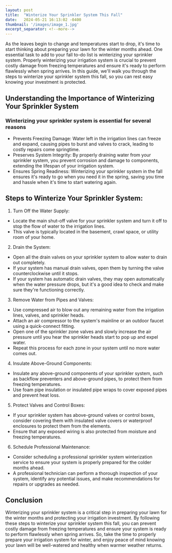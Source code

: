 ```yaml
---
layout: post
title:  "Winterize Your Sprinkler System This Fall"
date:   2024-05-21 16:13:02 -0400
thumbnail: '/images/image_1.jpg'
excerpt_separator: <!--more-->
---
```

As the leaves begin to change and temperatures start to drop, it's time to start thinking about preparing your lawn for the winter months ahead. <!--more-->One essential task to add to your fall to-do list is winterizing your sprinkler system. Properly winterizing your irrigation system is crucial to prevent costly damage from freezing temperatures and ensure it's ready to perform flawlessly when spring arrives. In this guide, we'll walk you through the steps to winterize your sprinkler system this fall, so you can rest easy knowing your investment is protected.

## Understanding the Importance of Winterizing Your Sprinkler System
### Winterizing your sprinkler system is essential for several reasons
* Prevents Freezing Damage: Water left in the irrigation lines can freeze and expand, causing pipes to burst and valves to crack, leading to costly repairs come springtime.
* Preserves System Integrity: By properly draining water from your sprinkler system, you prevent corrosion and damage to components, extending the lifespan of your irrigation system.
* Ensures Spring Readiness: Winterizing your sprinkler system in the fall ensures it's ready to go when you need it in the spring, saving you time and hassle when it's time to start watering again.

## Steps to Winterize Your Sprinkler System:
1. Turn Off the Water Supply:
* Locate the main shut-off valve for your sprinkler system and turn it off to stop the flow of water to the irrigation lines.
* This valve is typically located in the basement, crawl space, or utility room of your home.
2. Drain the System:
* Open all the drain valves on your sprinkler system to allow water to drain out completely.
* If your system has manual drain valves, open them by turning the valve counterclockwise until it stops.
* If your system has automatic drain valves, they may open automatically when the water pressure drops, but it's a good idea to check and make sure they're functioning correctly.
3. Remove Water from Pipes and Valves:
* Use compressed air to blow out any remaining water from the irrigation lines, valves, and sprinkler heads.
* Attach an air compressor to the system's mainline or an outdoor faucet using a quick-connect fitting.
* Open one of the sprinkler zone valves and slowly increase the air pressure until you hear the sprinkler heads start to pop up and expel water.
* Repeat this process for each zone in your system until no more water comes out.
4. Insulate Above-Ground Components:
* Insulate any above-ground components of your sprinkler system, such as backflow preventers and above-ground pipes, to protect them from freezing temperatures.
* Use foam pipe insulation or insulated pipe wraps to cover exposed pipes and prevent heat loss.
5. Protect Valves and Control Boxes:
* If your sprinkler system has above-ground valves or control boxes, consider covering them with insulated valve covers or waterproof enclosures to protect them from the elements.
* Ensure that any exposed wiring is also protected from moisture and freezing temperatures.
6. Schedule Professional Maintenance:
* Consider scheduling a professional sprinkler system winterization service to ensure your system is properly prepared for the colder months ahead.
* A professional technician can perform a thorough inspection of your system, identify any potential issues, and make recommendations for repairs or upgrades as needed.

## Conclusion
Winterizing your sprinkler system is a critical step in preparing your lawn for the winter months and protecting your irrigation investment. By following these steps to winterize your sprinkler system this fall, you can prevent costly damage from freezing temperatures and ensure your system is ready to perform flawlessly when spring arrives. So, take the time to properly prepare your irrigation system for winter, and enjoy peace of mind knowing your lawn will be well-watered and healthy when warmer weather returns.
